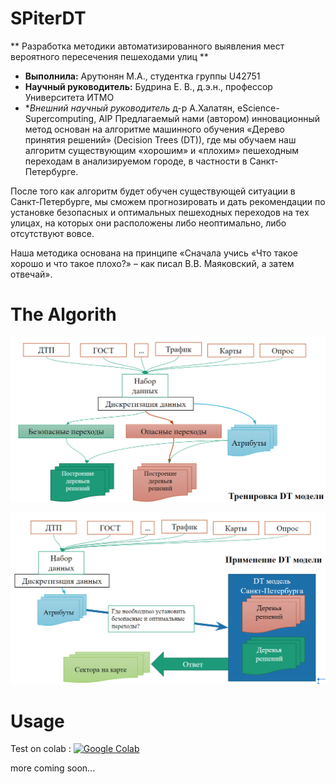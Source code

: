 # SPiterDT 
** Разработка методики автоматизированного выявления мест вероятного пересечения пешеходами улиц **
* **Выполнила:** Арутюнян М.А., студентка группы U42751 
* **Научный руководитель:** Будрина Е. В., д.э.н., профессор Университета ИТМО
* **Внешний научный руководитель* д-р А.Халатян, eScience-Supercomputing, AIP
Предлагаемый нами (автором) инновационный метод основан на алгоритме машинного обучения «Дерево принятия решений» (Decision Trees (DT)), где мы обучаем наш алгоритм существующим «хорошим» и «плохим» пешеходным переходам 
в анализируемом городе, в частности в Санкт-Петербурге. 

После того как алгоритм будет обучен существующей ситуации в Санкт-Петербурге, мы сможем прогнозировать 
и дать рекомендации по установке безопасных и оптимальных пешеходных переходов 
на тех улицах, на которых они расположены либо неоптимально, либо отсутствуют вовсе.

Наша методика основана на принципе «Сначала учись «Что такое хорошо и что такое плохо?» – как писал В.В. Маяковский, а затем отвечай».

# The Algorith

![Image Teach DT](SpDT-1.png)

![Image Use DT](SpDT-2.png)

# Usage
Test on colab : 
<a href="https://colab.research.google.com/github/arm2arm//SPiterDT/blob/master/SpDTree-1.ipynb"><img src="https://badgen.net/badge/Launch/on%20Google%20Colab/blue?icon=terminal" alt="Google Colab" /></a></li>
 
more coming soon...
